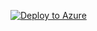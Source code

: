 [![Deploy to Azure](https://azuredeploy.net/deploybutton.png)](https://portal.azure.com/#create/Microsoft.Template/uri=https://raw.githubusercontent.com/asimcard/Sentinel/refs/heads/main/Playbooks/Block_EntraID_User_Alert/azuredeploy.json)
